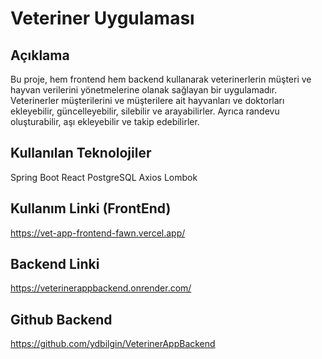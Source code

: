 # Veteriner Uygulaması

## Açıklama

Bu proje, hem frontend hem backend kullanarak veterinerlerin müşteri ve hayvan verilerini yönetmelerine olanak sağlayan bir uygulamadır. Veterinerler müşterilerini ve müşterilere ait hayvanları ve doktorları ekleyebilir, güncelleyebilir, silebilir ve arayabilirler. Ayrıca randevu oluşturabilir, aşı ekleyebilir ve takip edebilirler.

## Kullanılan Teknolojiler

Spring Boot
React
PostgreSQL
Axios
Lombok

## Kullanım Linki (FrontEnd)

https://vet-app-frontend-fawn.vercel.app/

## Backend Linki

https://veterinerappbackend.onrender.com/

## Github Backend

https://github.com/ydbilgin/VeterinerAppBackend
